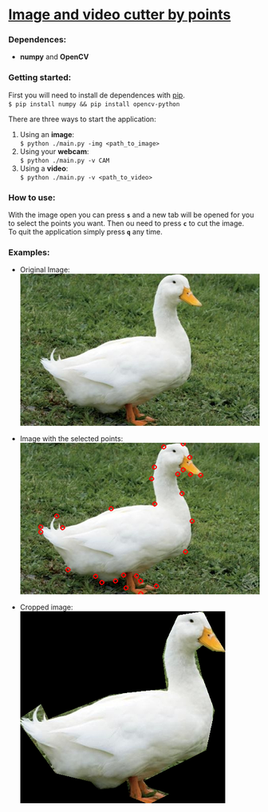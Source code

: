# [Image and video cutter by points](https://github.com/LucasdRossi/image-video-cutter)

### Dependences:
- **numpy** and **OpenCV**

### Getting started:
First you will need to install de dependences with [pip](https://pypi.org/project/pip/).  
`$ pip install numpy && pip install opencv-python`  

There are  three ways to start the application:  
1. Using an **image**:    
`$ python ./main.py -img <path_to_image>`  
2. Using your **webcam**:    
`$ python ./main.py -v CAM`  
3. Using a **video**:    
`$ python ./main.py -v <path_to_video>`    

### How to use:  
With the image open you can press **`s`** and a new tab will be opened for you to select the points you want. Then ou need to press **`c`** to cut the image.  
To quit the application simply press **`q`** any time.  

### Examples:
- Original Image:  
![](./examples/1.png)  

- Image with the selected points:  
![](./examples/2.png)  

- Cropped image:  
![](./examples/3.png)  
